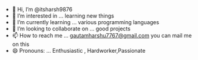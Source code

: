 - 👋 Hi, I’m @itsharsh9876
- 👀 I’m interested in ... learning new things
- 🌱 I’m currently learning ... various programming languages
- 💞️ I’m looking to collaborate on ... good projects
- 📫 How to reach me ... gautamharshu7767@gmail.com you can mail me on this
- 😄 Pronouns: ...  Enthusiastic , Hardworker,Passionate


<!---
itsharsh9876/itsharsh9876 is a ✨ special ✨ repository because its `README.md` (this file) appears on your GitHub profile.
You can click the Preview link to take a look at your changes.
--->
